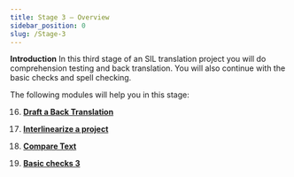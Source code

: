 ```yaml
---
title: Stage 3 – Overview
sidebar_position: 0
slug: /Stage-3
---
```




**Introduction** In this third stage of an SIL translation project you will do comprehension testing and back translation. You will also continue with the basic checks and spell checking.


The following modules will help you in this stage:


 16.  [**Draft a Back Translation**](/16.BT1)


 17.  [**Interlinearize a project**](/17.BT2)


 18.  [**Compare Text**](/18.CT)


 19.  [**Basic checks 3**](/19.BC3)


